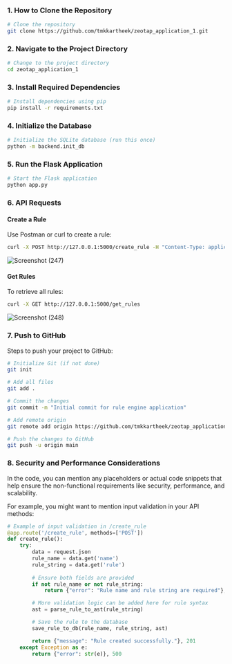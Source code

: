 ### 1. **How to Clone the Repository**
```bash
# Clone the repository
git clone https://github.com/tmkkartheek/zeotap_application_1.git
```

### 2. **Navigate to the Project Directory**
```bash
# Change to the project directory
cd zeotap_application_1
```

### 3. **Install Required Dependencies**
```bash
# Install dependencies using pip
pip install -r requirements.txt
```

### 4. **Initialize the Database**
```bash
# Initialize the SQLite database (run this once)
python -m backend.init_db
```

### 5. **Run the Flask Application**
```bash
# Start the Flask application
python app.py
```

### 6. **API Requests**

#### **Create a Rule**
Use Postman or curl to create a rule:
```bash
curl -X POST http://127.0.0.1:5000/create_rule -H "Content-Type: application/json" -d "{\"name\": \"test_rule\", \"rule\": \"(age > 30 AND department == 'Sales')\"}"
```



![Screenshot (247)](https://github.com/user-attachments/assets/34a11d7f-88e6-4670-b82e-6a88e0724608)


#### **Get Rules**
To retrieve all rules:
```bash
curl -X GET http://127.0.0.1:5000/get_rules
```

![Screenshot (248)](https://github.com/user-attachments/assets/3458dfaa-c4a4-43f4-bc68-7a8e2a9f8ba0)


### 7. **Push to GitHub**

Steps to push your project to GitHub:

```bash
# Initialize Git (if not done)
git init

# Add all files
git add .

# Commit the changes
git commit -m "Initial commit for rule engine application"

# Add remote origin
git remote add origin https://github.com/tmkkartheek/zeotap_application_1.git

# Push the changes to GitHub
git push -u origin main
```

### 8. **Security and Performance Considerations**
In the code, you can mention any placeholders or actual code snippets that help ensure the non-functional requirements like security, performance, and scalability. 

For example, you might want to mention input validation in your API methods:
```python
# Example of input validation in /create_rule
@app.route('/create_rule', methods=['POST'])
def create_rule():
    try:
        data = request.json
        rule_name = data.get('name')
        rule_string = data.get('rule')
        
        # Ensure both fields are provided
        if not rule_name or not rule_string:
            return {"error": "Rule name and rule string are required"}, 400

        # More validation logic can be added here for rule syntax
        ast = parse_rule_to_ast(rule_string)

        # Save the rule to the database
        save_rule_to_db(rule_name, rule_string, ast)

        return {"message": "Rule created successfully."}, 201
    except Exception as e:
        return {"error": str(e)}, 500
```
